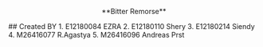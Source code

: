 
<p align ="center">
**Bitter Remorse**
</p>
## Created BY 
1. E12180084  EZRA
2. E12180110  Shery
3. E12180214  Siendy
4. M26416077  R.Agastya
5. M26416096  Andreas Prst 
